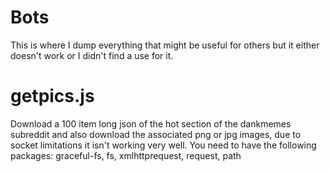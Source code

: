 # Bots
This is where I dump everything that might be useful for others but it either doesn't work or I didn't find a use for it.
# getpics.js
Download a 100 item long json of the hot section of the dankmemes subreddit and also download the associated png or jpg images, due to socket limitations it isn't working very well. You need to have the following packages: graceful-fs, fs, xmlhttprequest, request, path
